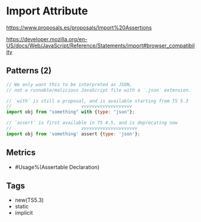 # Import Attribute

https://www.proposals.es/proposals/Import%20Assertions

https://developer.mozilla.org/en-US/docs/Web/JavaScript/Reference/Statements/import#browser_compatibility

## Patterns (2)

```js
// We only want this to be interpreted as JSON,
// not a runnable/malicious JavaScript file with a `.json` extension.

// `with` is still a proposal, and is available starting from TS 5.3
//                          vvvvvvvvvvvvvvvvvvv
import obj from "something" with {type: "json"};

// `assert` is first available in TS 4.5, and is deprecating now
//                          vvvvvvvvvvvvvvvvvvvvv
import obj from 'something' assert {type: 'json'};
```

## Metrics

* #Usage%(Assertable Declaration)

## Tags

* new(TS5.3)
* static
* implicit
